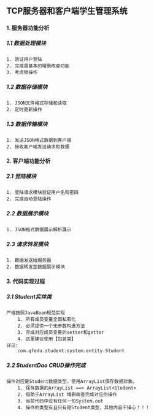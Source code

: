 ## TCP服务器和客户端学生管理系统

#### 1. 服务器功能分析

##### 1.1 数据处理模块

```
1. 验证用户登陆
2. 完成最基本的增删改查功能
3. 考虑锁操作
```

##### 1.2 数据存储模块

```
1. JSON文件格式存储和读取
2. 定时更新操作
```

##### 1.3 数据传输模块

```
1. 发送JSON格式数据到客户端
2. 接收客户端发送请求和数据
```

#### 2. 客户端功能分析

##### 2.1 登陆模块

```
1. 登陆请求模块验证用户名和密码
2. 完成自动登陆操作
```

##### 2.2 数据展示模块

```
1. JSON格式数据展示解析展示
```

##### 2.3 请求转发模块

```
1. 数据发送给服务器
2. 数据转发至数据展示模块
```

#### 3. 代码实现过程

##### 3.1 Student实体类

```
严格按照JavaBean规范实现
	1. 所有成员变量全部私有化
	2. 必须提供一个无参数构造方法
	3. 完成对应成员变量的setter和getter
	4. 这里建议使用【包装类】
详见:
	com.qfedu.student.system.entity.Student
```

##### 3.2 StudentDao CRUD操作完成

```
操作对应是Student数据类型，使用ArrayList保存数据对象。
	1. 保存数据的ArrayList ==> ArrayList<Student>
	2. 借助于ArrayList 增删改查完成对应的操作
	3. 当前代码中没有任何一句System.out
	4. 操作的类型有且只有是Student类型，其他内容不操心！！！
```

